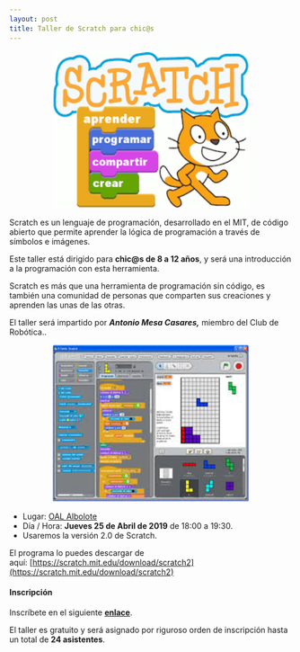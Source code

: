 ```yaml
---
layout: post
title: Taller de Scratch para chic@s
---
```


<p align="center" >
<img src="/images/scratch.png" width="350" height="280"/>


</p>

Scratch es un lenguaje de programación, desarrollado en el MIT, de código abierto que permite aprender la lógica de programación  a través de símbolos e imágenes.

Este taller está dirigido para **chic@s de 8 a 12 años**, y será una introducción a la programación con esta herramienta.


Scratch es más que una herramienta de programación sin código, es también una comunidad de personas que comparten sus creaciones y aprenden las unas de las otras.


El taller será impartido por ***Antonio Mesa Casares,*** miembro del Club de Robótica..

<p align="center" >
<img src="/images/scratch2.jpg" width="350" height="280"/>


</p>


* Lugar: [OAL Albolote](https://goo.gl/maps/apqiUdvcC9s)
* Día / Hora: **Jueves 25 de Abril de 2019** de 18:00 a 19:30.
* Usaremos la versión 2.0 de Scratch.


El programa lo puedes  descargar de aquí: [https://scratch.mit.edu/download/scratch2](https://scratch.mit.edu/download/scratch2)

#### Inscripción ####
Inscríbete en el siguiente [**enlace**](https://forms.gle/w7dkVjVBh7R5aYBy7).

El taller es gratuito y será asignado por riguroso orden de inscripción hasta un total de **24 asistentes**.


